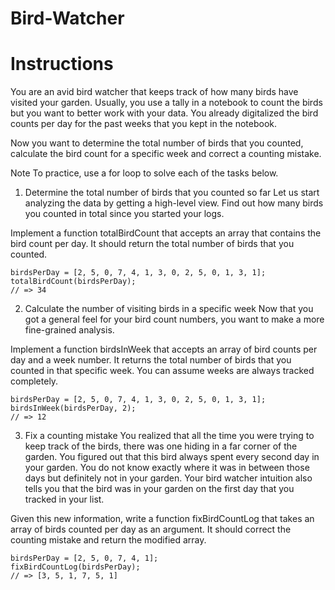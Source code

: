 # Bird-Watcher

# Instructions

You are an avid bird watcher that keeps track of how many birds have visited your garden. Usually, you use a tally in a notebook to count the birds but you want to better work with your data. You already digitalized the bird counts per day for the past weeks that you kept in the notebook.

Now you want to determine the total number of birds that you counted, calculate the bird count for a specific week and correct a counting mistake.

Note
To practice, use a for loop to solve each of the tasks below.

1. Determine the total number of birds that you counted so far
Let us start analyzing the data by getting a high-level view. Find out how many birds you counted in total since you started your logs.

Implement a function totalBirdCount that accepts an array that contains the bird count per day. It should return the total number of birds that you counted.
````
birdsPerDay = [2, 5, 0, 7, 4, 1, 3, 0, 2, 5, 0, 1, 3, 1];
totalBirdCount(birdsPerDay);
// => 34
````
2. Calculate the number of visiting birds in a specific week
Now that you got a general feel for your bird count numbers, you want to make a more fine-grained analysis.

Implement a function birdsInWeek that accepts an array of bird counts per day and a week number. It returns the total number of birds that you counted in that specific week. You can assume weeks are always tracked completely.
````
birdsPerDay = [2, 5, 0, 7, 4, 1, 3, 0, 2, 5, 0, 1, 3, 1];
birdsInWeek(birdsPerDay, 2);
// => 12
````
3. Fix a counting mistake
You realized that all the time you were trying to keep track of the birds, there was one hiding in a far corner of the garden. You figured out that this bird always spent every second day in your garden. You do not know exactly where it was in between those days but definitely not in your garden. Your bird watcher intuition also tells you that the bird was in your garden on the first day that you tracked in your list.

Given this new information, write a function fixBirdCountLog that takes an array of birds counted per day as an argument. It should correct the counting mistake and return the modified array.
````
birdsPerDay = [2, 5, 0, 7, 4, 1];
fixBirdCountLog(birdsPerDay);
// => [3, 5, 1, 7, 5, 1]
````


